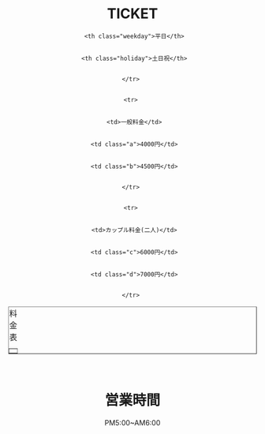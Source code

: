<html lang="ja"> 


<head> 
<link rel="stylesheet" type="text/css" href="ticket.css">

<meta charset="UTF-8"> 


<title>Ticket</title> 
<style>

</style>
</head> 


<body> 
 <center>
 <div>
 <h1>TICKET</h1>



<table class="toumei" border="1" align="center">
 <tr> 

 <caption>料金表</caption>
      <th> </th> 


      <th class="weekday">平日</th> 


      <th class="holiday">土日祝</th> 


    </tr> 


    <tr> 


      <td>一般料金</td> 


      <td class="a">4000円</td> 


      <td class="b">4500円</td> 


    </tr> 


    <tr> 


      <td>カップル料金(二人)</td> 


      <td class="c">6000円</td> 


      <td class="d">7000円</td> 


    </tr> 


 </table> 
</div>


<br>
<h1> 営業時間 </h1>
<p> PM5:00~AM6:00 <p>

</center>  


</body> 


</html>   


 
